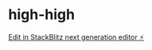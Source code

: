 # high-high

[Edit in StackBlitz next generation editor ⚡️](https://stackblitz.com/~/github.com/ulysseo6k/high-high)